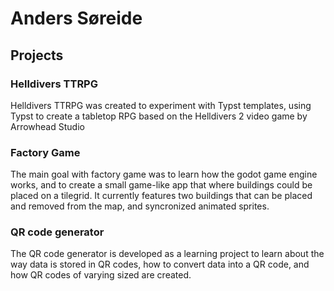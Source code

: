 # Anders Søreide

## Projects

### Helldivers TTRPG
<p>
Helldivers TTRPG was created to experiment with Typst templates, 
using Typst to create a tabletop RPG based on the Helldivers 2 video game by Arrowhead Studio
</p>

### Factory Game
<p>
The main goal with factory game was to learn how the godot game engine works, and to create a small game-like app that where buildings could be placed on a tilegrid.
It currently features two buildings that can be placed and removed from the map, and syncronized animated sprites.
</p>

### QR code generator
<p>
The QR code generator is developed as a learning project to learn about the way data is stored in QR codes, how to convert data into a QR code, and how QR codes of varying sized are created.
</p>
